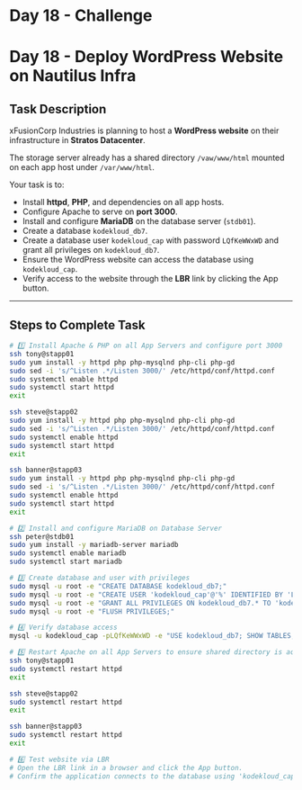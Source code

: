 # Day 18 - Challenge
# Day 18 - Deploy WordPress Website on Nautilus Infra

## Task Description
xFusionCorp Industries is planning to host a **WordPress website** on their infrastructure in **Stratos Datacenter**.  

The storage server already has a shared directory `/vaw/www/html` mounted on each app host under `/var/www/html`.  

Your task is to:

- Install **httpd**, **PHP**, and dependencies on all app hosts.  
- Configure Apache to serve on **port 3000**.  
- Install and configure **MariaDB** on the database server (`stdb01`).  
- Create a database `kodekloud_db7`.  
- Create a database user `kodekloud_cap` with password `LQfKeWWxWD` and grant all privileges on `kodekloud_db7`.  
- Ensure the WordPress website can access the database using `kodekloud_cap`.  
- Verify access to the website through the **LBR** link by clicking the App button.

---

## Steps to Complete Task
```bash
# 1️⃣ Install Apache & PHP on all App Servers and configure port 3000
ssh tony@stapp01
sudo yum install -y httpd php php-mysqlnd php-cli php-gd
sudo sed -i 's/^Listen .*/Listen 3000/' /etc/httpd/conf/httpd.conf
sudo systemctl enable httpd
sudo systemctl start httpd
exit

ssh steve@stapp02
sudo yum install -y httpd php php-mysqlnd php-cli php-gd
sudo sed -i 's/^Listen .*/Listen 3000/' /etc/httpd/conf/httpd.conf
sudo systemctl enable httpd
sudo systemctl start httpd
exit

ssh banner@stapp03
sudo yum install -y httpd php php-mysqlnd php-cli php-gd
sudo sed -i 's/^Listen .*/Listen 3000/' /etc/httpd/conf/httpd.conf
sudo systemctl enable httpd
sudo systemctl start httpd
exit

# 2️⃣ Install and configure MariaDB on Database Server
ssh peter@stdb01
sudo yum install -y mariadb-server mariadb
sudo systemctl enable mariadb
sudo systemctl start mariadb

# 3️⃣ Create database and user with privileges
sudo mysql -u root -e "CREATE DATABASE kodekloud_db7;"
sudo mysql -u root -e "CREATE USER 'kodekloud_cap'@'%' IDENTIFIED BY 'LQfKeWWxWD';"
sudo mysql -u root -e "GRANT ALL PRIVILEGES ON kodekloud_db7.* TO 'kodekloud_cap'@'%';"
sudo mysql -u root -e "FLUSH PRIVILEGES;"

# 4️⃣ Verify database access
mysql -u kodekloud_cap -pLQfKeWWxWD -e "USE kodekloud_db7; SHOW TABLES;"

# 5️⃣ Restart Apache on all App Servers to ensure shared directory is accessible
ssh tony@stapp01
sudo systemctl restart httpd
exit

ssh steve@stapp02
sudo systemctl restart httpd
exit

ssh banner@stapp03
sudo systemctl restart httpd
exit

# 6️⃣ Test website via LBR
# Open the LBR link in a browser and click the App button.
# Confirm the application connects to the database using 'kodekloud_cap'.

